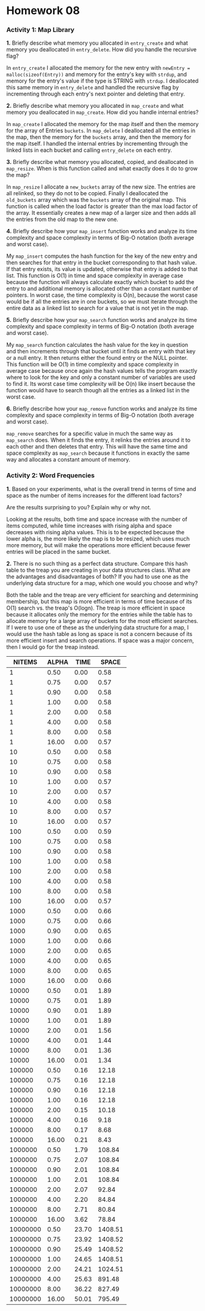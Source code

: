 Homework 08
===========

### Activity 1: Map Library

**1.** Briefly describe what memory you allocated in `entry_create` and what 
memory you deallocated in `entry_delete`. How did you handle the recursive 
flag?

In `entry_create` I allocated the memory for the new entry with `newEntry =
malloc(sizeof(Entry))` and memory for the entry's key with `strdup`, and 
memory for the entry's value if the type is STRING with `strdup`.  I 
deallocated this same memory in `entry_delete` and handled the recursive flag
by incrementing through each entry's next pointer and deleting that entry.

**2.** Briefly describe what memory you allocated in `map_create` and what 
memory you deallocated in `map_create`. How did you handle internal entries?

In `map_create` I allocated the memory for the map itself and then the 
memory for the array of Entries `buckets`.  In `map_delete` I deallocated
all the entries in the map, then the memory for the `buckets` array, and 
then the memory for the map itself.  I handled the internal entries by
incrementing through the linked lists in each bucket and calling 
`entry_delete` on each entry.

**3.** Briefly describe what memory you allocated, copied, and deallocated in
`map_resize`. When is this function called and what exactly does it do to 
grow the map?

In `map_resize` I allocate a `new_buckets` array of the new size. The entries
are all relinked, so they do not to be copied.  Finally I deallocated the 
`old_buckets` array which was the `buckets` array of the original map.  This
function is called when the load factor is greater than the max load factor
of the array.  It essentially creates a new map of a larger size and then
adds all the entries from the old map to the new one.

**4.** Briefly describe how your `map_insert` function works and analyze its 
time complexity and space complexity in terms of Big-O notation (both average
and worst case).

My `map_insert` computes the hash function for the key of the new entry and
then searches for that entry in the bucket corresponding to that hash value.
If that entry exists, its value is updated, otherwise that entry is added to
that list.  This function is O(1) in time and space complexity in average 
case because the function will always calculate exactly which bucket to add 
the entry to and additional memory is allocated other than a constant number 
of pointers.  In worst case, the time complexity is O(n), because the worst
case would be if all the entries are in one buckets, so we must iterate 
through the entire data as a linked list to search for a value that is not
yet in the map.

**5.** Briefly describe how your `map_search` function works and analyze its 
time complexity and space complexity in terms of Big-O notation (both average
and worst case).

My `map_search` function calculates the hash value for the key in question
and then increments through that bucket until it finds an entry with that
key or a null entry.  It then returns either the found entry or the NULL 
pointer.  This function will be O(1) in time complexity and space complexity
in average case because once again the hash values tells the program exactly 
where to look for the key and only a constant number of variables are used to
find it.  Its worst case time complexity will be O(n) like insert because the
function would have to search though all the entries as a linked list in the
worst case.

**6.** Briefly describe how your `map_remove` function works and analyze its 
time complexity and space complexity in terms of Big-O notation (both average and worst case).

`map_remove` searches for a specific value in much the same way as 
`map_search` does.  When it finds the entry, it relinks the entries around
it to each other and then deletes that entry.  This will have the same 
time and space complexity as `map_search` because it functions in exactly 
the same way and allocates a constant amount of memory.

### Activity 2: Word Frequencies

**1.** Based on your experiments, what is the overall trend in terms of time 
and space as the number of items increases for the different load factors?

Are the results surprising to you? Explain why or why not.

Looking at the results, both time and space increase with the number of 
items computed, while time increases with rising alpha and space decreases
with rising alpha values.  This is to be expected because the lower alpha is,
the more likely the map is to be resized, which uses much more memory, but
will make the operations more efficient because fewer entries will be placed
in the same bucket.

**2.** There is no such thing as a perfect data structure. Compare this hash 
table to the treap you are creating in your data structures class. What are 
the advantages and disadvantages of both? If you had to use one as the 
underlying data structure for a map, which one would you choose and why?

Both the table and the treap are very efficient for searching and determining
membership, but this map is more efficient in terms of time because of its
O(1) search vs. the treap's O(logn).  The treap is more efficient in space
because it allocates only the memory for the entries while the table has to
allocate memory for a large array of buckets for the most efficient searches.
If I were to use one of these as the underlying data structure for a map, 
I would use the hash table as long as space is not a concern because of its
more efficient insert and search operations.  If space was a major concern, 
then I would go for the treap instead.

|   NITEMS   |   ALPHA    |    TIME    |   SPACE    |
|------------|------------|------------|------------|
|          1 |       0.50 |       0.00 |       0.58 |
|          1 |       0.75 |       0.00 |       0.57 |
|          1 |       0.90 |       0.00 |       0.58 |
|          1 |       1.00 |       0.00 |       0.58 |
|          1 |       2.00 |       0.00 |       0.58 |
|          1 |       4.00 |       0.00 |       0.58 |
|          1 |       8.00 |       0.00 |       0.58 |
|          1 |      16.00 |       0.00 |       0.57 |
|         10 |       0.50 |       0.00 |       0.58 |
|         10 |       0.75 |       0.00 |       0.58 |
|         10 |       0.90 |       0.00 |       0.58 |
|         10 |       1.00 |       0.00 |       0.57 |
|         10 |       2.00 |       0.00 |       0.57 |
|         10 |       4.00 |       0.00 |       0.58 |
|         10 |       8.00 |       0.00 |       0.57 |
|         10 |      16.00 |       0.00 |       0.57 |
|        100 |       0.50 |       0.00 |       0.59 |
|        100 |       0.75 |       0.00 |       0.58 |
|        100 |       0.90 |       0.00 |       0.58 |
|        100 |       1.00 |       0.00 |       0.58 |
|        100 |       2.00 |       0.00 |       0.58 |
|        100 |       4.00 |       0.00 |       0.58 |
|        100 |       8.00 |       0.00 |       0.58 |
|        100 |      16.00 |       0.00 |       0.57 |
|       1000 |       0.50 |       0.00 |       0.66 |
|       1000 |       0.75 |       0.00 |       0.66 |
|       1000 |       0.90 |       0.00 |       0.65 |
|       1000 |       1.00 |       0.00 |       0.66 |
|       1000 |       2.00 |       0.00 |       0.65 |
|       1000 |       4.00 |       0.00 |       0.65 |
|       1000 |       8.00 |       0.00 |       0.65 |
|       1000 |      16.00 |       0.00 |       0.66 |
|      10000 |       0.50 |       0.01 |       1.89 |
|      10000 |       0.75 |       0.01 |       1.89 |
|      10000 |       0.90 |       0.01 |       1.89 |
|      10000 |       1.00 |       0.01 |       1.89 |
|      10000 |       2.00 |       0.01 |       1.56 |
|      10000 |       4.00 |       0.01 |       1.44 |
|      10000 |       8.00 |       0.01 |       1.36 |
|      10000 |      16.00 |       0.01 |       1.34 |
|     100000 |       0.50 |       0.16 |      12.18 |
|     100000 |       0.75 |       0.16 |      12.18 |
|     100000 |       0.90 |       0.16 |      12.18 |
|     100000 |       1.00 |       0.16 |      12.18 |
|     100000 |       2.00 |       0.15 |      10.18 |
|     100000 |       4.00 |       0.16 |       9.18 |
|     100000 |       8.00 |       0.17 |       8.68 |
|     100000 |      16.00 |       0.21 |       8.43 |
|    1000000 |       0.50 |       1.79 |     108.84 |
|    1000000 |       0.75 |       2.07 |     108.84 |
|    1000000 |       0.90 |       2.01 |     108.84 |
|    1000000 |       1.00 |       2.01 |     108.84 |
|    1000000 |       2.00 |       2.07 |      92.84 |
|    1000000 |       4.00 |       2.20 |      84.84 |
|    1000000 |       8.00 |       2.71 |      80.84 |
|    1000000 |      16.00 |       3.62 |      78.84 |
|   10000000 |       0.50 |      23.70 |    1408.51 |
|   10000000 |       0.75 |      23.92 |    1408.52 |
|   10000000 |       0.90 |      25.49 |    1408.52 |
|   10000000 |       1.00 |      24.65 |    1408.51 |
|   10000000 |       2.00 |      24.21 |    1024.51 |
|   10000000 |       4.00 |      25.63 |     891.48 |
|   10000000 |       8.00 |      36.22 |     827.49 |
|   10000000 |      16.00 |      50.01 |     795.49 |
